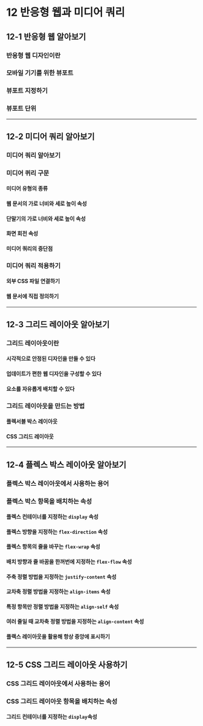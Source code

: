 # 12 반응형 웹과 미디어 쿼리
## 12-1 반응형 웹 알아보기
### 반응형 웹 디자인이란
### 모바일 기기를 위한 뷰포트
### 뷰포트 지정하기
### 뷰포트 단위
--- 
## 12-2 미디어 쿼리 알아보기
### 미디어 쿼리 알아보기
### 미디어 퀴리 구문
#### 미디어 유형의 종류
#### 웹 문서의 가로 너비와 세로 높이 속성
#### 단말기의 가로 너비와 세로 높이 속성
#### 화면 회전 속성
#### 미디어 쿼리의 중단점
### 미디어 쿼리 적용하기
#### 외부 CSS 파일 연결하기
#### 웹 문서에 직접 정의하기
---
## 12-3 그리드 레이아웃 알아보기
### 그리드 레이아웃이란
#### 시각적으로 안정된 디자인을 만들 수 있다
#### 업데이트가 편한 웹 디자인을 구성할 수 있다
#### 요소를 자유롭게 배치할 수 있다

### 그리드 레이아웃을 만드는 방법
#### 플렉서블 박스 레이아웃
#### CSS 그리드 레이아웃
---
## 12-4 플렉스 박스 레이아웃 알아보기
### 플렉스 박스 레이아웃에서 사용하는 용어

### 플렉스 박스 항목을 배치하는 속성
#### 플렉스 컨테이너를 지정하는 ```display``` 속성
#### 플렉스 방향을 지정하는 ```flex-direction``` 속성
#### 플렉스 항목의 줄을 바꾸는 ```flex-wrap``` 속성
#### 배치 방향과 줄 바꿈을 한꺼번에 지정하는 ```flex-flow``` 속성
#### 주축 정렬 방법을 지정하는 ```justify-content``` 속성
#### 교차축 정렬 방법을 지정하는 ```align-items``` 속성
#### 특정 항목만 정렬 방법을 지정하는 ```align-self``` 속성
#### 여러 줄일 때 교차축 정렬 방법을 지정하는 ```align-content``` 속성
#### 플랙스 레이아웃을 활용해 항상 중앙에 표시하기
---
## 12-5 CSS 그리드 레이아웃 사용하기
### CSS 그리드 레이아웃에서 사용하는 용어
### CSS 그리드 레이아웃 항목을 배치하는 속성
#### 그리드 컨테이너를 지정하는 ```display```속성